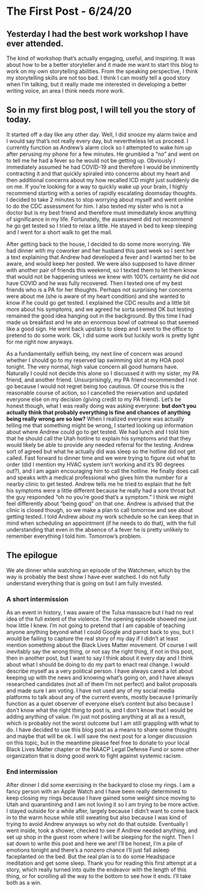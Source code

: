 # The First Post - 6/24/20
## Yesterday I had the best work workshop I have ever attended. 
The kind of workshop that’s actually engaging, useful, and inspiring. It was about how to be a better storyteller and it made me want to start this blog to work on my own storytelling abilities. From the speaking perspective, I think my storytelling skills are not too bad. I think I can mostly tell a good story when I’m talking, but it really made me interested in developing a better writing voice, an area I think needs more work.

## So in my first blog post, I will tell you the story of today. 
It started off a day like any other day. Well, I did snooze my alarm twice and I would say that’s not really every day, but nevertheless let us proceed. I currently function as Andrew’s alarm clock so I attempted to wake him up after perusing my phone for a few minutes. He grumbled a “no” and went on to tell me he had a fever so he would not be getting up. Obviously I immediately assumed he had COVID-19 and therefore I would be imminently contracting it and that quickly spiraled into concerns about my heart and then additional concerns about my how recalled ICD might just suddenly die on me. If you’re looking for a way to quickly wake up your brain, I highly recommend starting with a series of rapidly escalating doomsday thoughts. I decided to take 2 minutes to stop worrying about myself and went online to do the CDC assessment for him. I also texted my sister who is not a doctor but is my best friend and therefore must immediately know anything of significance in my life. Fortunately, the assessment did not recommend he go get tested so I tried to relax a little. He stayed in bed to keep sleeping and I went for a short walk to get the mail.

After getting back to the house, I decided to do some more worrying. We had dinner with my coworker and her husband this past week so I sent her a text explaining that Andrew had developed a fever and I wanted her to be aware, and would keep her posted. We were also supposed to have dinner with another pair of friends this weekend, so I texted them to let them know that would not be happening unless we knew with 100% certainty he did not have COVID and he was fully recovered. Then I texted one of my best friends who is a PA for her thoughts. Perhaps not surprising her concerns were about me (she is aware of my heart condition) and she wanted to know if he could go get tested. I explained the CDC results and a little bit more about his symptoms, and we agreed he sorta seemed OK but testing remained the good idea hanging out in the background. By this time I had made us breakfast and he ate an enormous bowl of oatmeal so that seemed like a good sign. He went back upstairs to sleep and I went to the office to pretend to do some work. Ok, I did some work but luckily work is pretty light for me right now anyways. 

As a fundamentally selfish being, my next line of concern was around whether I should go to my reserved lap swimming slot at my HOA pool tonight. The very normal, high value concern all good humans have. Naturally I could not decide this alone so I discussed it with my sister, my PA friend, and another friend. Unsurprisingly, my PA friend recommended I not go because I would not regret being too cautious. Of course this is the reasonable course of action, so I cancelled the reservation and updated everyone else on my decision (giving credit to my PA friend). Let’s be honest though, what I was really doing was asking everyone: **but don’t you actually think that probably everything is fine and chances of anything being really wrong are so low?** When I realized everyone was actually telling me that something might be wrong, I started looking up information about where Andrew could go to get tested. We had lunch and I told him that he should call the Utah hotline to explain his symptoms and that they would likely be able to provide any needed referral for the testing. Andrew sort of agreed but what he actually did was sleep so the hotline did not get called. Fast forward to dinner time and we were trying to figure out what to order (did I mention my HVAC system isn’t working and it’s 90 degrees out?), and I am again encouraging him to call the hotline. He finally does call and speaks with a medical professional who gives him the number for a nearby clinic to get tested. Andrew tells me he tried to explain that he felt his symptoms were a little different because he really had a sore throat but the guy responded “oh no you’re good that’s a symptom.” I think we might feel differently about “being good” on that one. Andrew is advised that the clinic is closed though, so we make a plan to call tomorrow and see about getting tested. I told Andrew about my work schedule so he can keep that in mind when scheduling an appointment (if he needs to do that), with the full understanding that even in the absence of a fever he is pretty unlikely to remember everything I told him. Tomorrow’s problem.

## The epilogue
We ate dinner while watching an episode of the Watchmen, which by the way is probably the best show I have ever watched. I do not fully understand everything that is going on but I am fully invested. 

### A short intermission
As an event in history, I was aware of the Tulsa massacre but I had no real idea of the full extent of the violence. The opening episode showed me just how little I knew. I’m not going to pretend that I am capable of teaching anyone anything beyond what I could Google and parrot back to you, but I would be failing to capture the real story of my day if I didn’t at least mention something about the Black Lives Matter movement. Of course I will inevitably say the wrong thing, or not say the right thing, if not in this post, then in another post, but I want to say I think about it every day and I think about what I should be doing to do my part to enact real change. I would describe myself as a very political person. I have always cared a lot about keeping up with the news and knowing what’s going on, and I have always researched candidates (not all of them I’m not perfect) and ballot proposals and made sure I am voting. I have not used any of my social media platforms to talk about any of the current events, mostly because I primarily function as a quiet observer of everyone else’s content but also because I don’t know what the right thing to post is, and I don’t know that I would be adding anything of value. I’m just not posting anything at all as a result, which is probably not the worst outcome but I am still grappling with what to do. I have decided to use this blog post as a means to share some thoughts and maybe that will be ok. I will save the next post for a longer discussion on this topic, but in the meantime please feel free to donate to your local Black Lives Matter chapter or the NAACP Legal Defense Fund or some other organization that is doing good work to fight against systemic racism. 
### End intermission

After dinner I did some exercising in the backyard to close my rings. I am a fancy person with an Apple Watch and I have been really determined to keep closing my rings because I have gained some weight since moving to Utah and quarantining and I am not loving it so I am trying to be more active. I stayed outside for a while after, largely because I didn’t want to come back in to the warm house while still sweating but also because I was kind of trying to avoid Andrew anyways so why not do that outside. Eventually I went inside, took a shower, checked to see if Andrew needed anything, and set up shop in the guest room where I will be sleeping for the night. Then I sat down to write this post and here we are! I’ll be honest, I’m a pile of emotions tonight and there’s a nonzero chance I’ll just fall asleep faceplanted on the bed. But the real plan is to do some Headspace meditation and get some sleep. Thank you for reading this first attempt at a story, which really turned into quite the endeavor with the length of this thing, or for scrolling all the way to the bottom to see how it ends. I’ll take both as a win.
